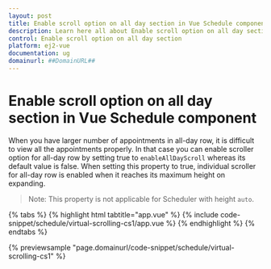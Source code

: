 ```yaml
---
layout: post
title: Enable scroll option on all day section in Vue Schedule component | Syncfusion
description: Learn here all about Enable scroll option on all day section in Syncfusion Vue Schedule component of Syncfusion Essential JS 2 and more.
control: Enable scroll option on all day section 
platform: ej2-vue
documentation: ug
domainurl: ##DomainURL##
---
```


# Enable scroll option on all day section in Vue Schedule component

When you have larger number of appointments in all-day row, it is difficult to view all the appointments properly. In that case you can enable scroller option for all-day row by setting true to `enableAllDayScroll` whereas its default value is false. When setting this property to true, individual scroller for all-day row is enabled when it reaches its maximum height on expanding.

>Note: This property is not applicable for Scheduler with height `auto`.

{% tabs %}
{% highlight html tabtitle="app.vue" %}
{% include code-snippet/schedule/virtual-scrolling-cs1/app.vue %}
{% endhighlight %}
{% endtabs %}
        
{% previewsample "page.domainurl/code-snippet/schedule/virtual-scrolling-cs1" %}
